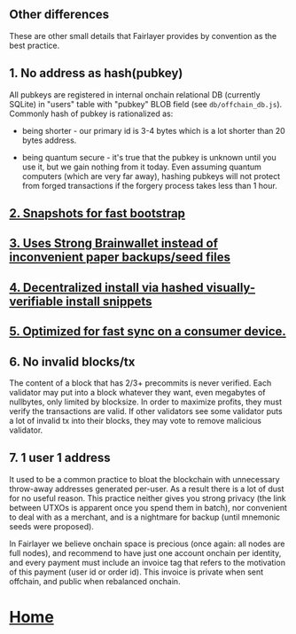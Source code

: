 ## Other differences

These are other small details that Fairlayer provides by convention as the best practice.

## 1. No address as hash(pubkey)

All pubkeys are registered in internal onchain relational DB (currently SQLite) in "users" table with "pubkey" BLOB field (see `db/offchain_db.js`). Commonly hash of pubkey is rationalized as:

* being shorter - our primary id is 3-4 bytes which is a lot shorter than 20 bytes address.

* being quantum secure - it's true that the pubkey is unknown until you use it, but we gain nothing from it today. Even assuming quantum computers (which are very far away), hashing pubkeys will not protect from forged transactions if the forgery process takes less than 1 hour.

## [2. Snapshots for fast bootstrap](https://medium.com/fairlayer/snapshots-the-simplest-way-to-increase-number-of-full-nodes-3ebf2aaef515?source=collection_home---6------7---------------)

## [3. Uses Strong Brainwallet instead of inconvenient paper backups/seed files](https://medium.com/@homakov/why-brainwallet-are-great-for-cryptocurrency-ff73dd65ecd9)

## [4. Decentralized install via hashed visually-verifiable install snippets](https://medium.com/@homakov/fixing-security-of-software-downloads-with-second-root-of-trust-77f4636d572)

## [5. Optimized for fast sync on a consumer device.](https://medium.com/@homakov/weekly-sync-friction-the-most-important-blockchain-security-metric-1042c0c172b7)


## 6. No invalid blocks/tx

The content of a block that has 2/3+ precommits is never verified. Each validator may put into a block whatever they want, even megabytes of nullbytes, only limited by blocksize. In order to maximize profits, they must verify the transactions are valid. If other validators see some validator puts a lot of invalid tx into their blocks, they may vote to remove malicious validator.


## 7. 1 user 1 address

It used to be a common practice to bloat the blockchain with unnecessary throw-away addresses generated per-user. As a result there is a lot of dust for no useful reason. This practice neither gives you strong privacy (the link between UTXOs is apparent once you spend them in batch), nor convenient to deal with as a merchant, and is a nightmare for backup (until mnemonic seeds were proposed).

In Fairlayer we believe onchain space is precious (once again: all nodes are full nodes), and recommend to have just one account onchain per identity, and every payment must include an invoice tag that refers to the motivation of this payment (user id or order id). This invoice is private when sent offchain, and public when rebalanced onchain. 

# [Home](/img/README.md)
